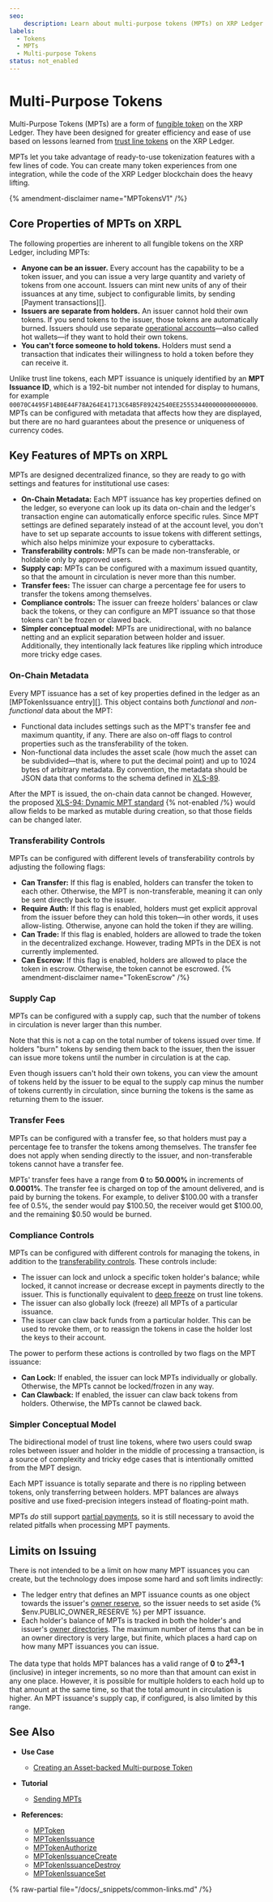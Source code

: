 ```yaml
---
seo:
    description: Learn about multi-purpose tokens (MPTs) on XRP Ledger. MPTs are a flexible way to issue fungible tokens with built-in metadata, compliance, and transfer controls. 
labels:
  - Tokens
  - MPTs
  - Multi-purpose Tokens
status: not_enabled
---
```

# Multi-Purpose Tokens

Multi-Purpose Tokens (MPTs) are a form of [fungible token](./index.md) on the XRP Ledger. They have been designed for greater efficiency and ease of use based on lessons learned from [trust line tokens](./trust-line-tokens.md) on the XRP Ledger.

MPTs let you take advantage of ready-to-use tokenization features with a few lines of code. You can create many token experiences from one integration, while the code of the XRP Ledger blockchain does the heavy lifting.

{% amendment-disclaimer name="MPTokensV1" /%}

## Core Properties of MPTs on XRPL

The following properties are inherent to all fungible tokens on the XRP Ledger, including MPTs:

- **Anyone can be an issuer.** Every account has the capability to be a token issuer, and you can issue a very large quantity and variety of tokens from one account. Issuers can mint new units of any of their issuances at any time, subject to configurable limits, by sending [Payment transactions][].
- **Issuers are separate from holders.** An issuer cannot hold their own tokens. If you send tokens to the issuer, those tokens are automatically burned. Issuers should use separate [operational accounts](../../accounts/account-types.md)—also called hot wallets—if they want to hold their own tokens.
- **You can't force someone to hold tokens.** Holders must send a transaction that indicates their willingness to hold a token before they can receive it.

Unlike trust line tokens, each MPT issuance is uniquely identified by an **MPT Issuance ID**, which is a 192-bit number not intended for display to humans, for example `00070C4495F14B0E44F78A264E41713C64B5F89242540EE255534400000000000000`. MPTs can be configured with metadata that affects how they are displayed, but there are no hard guarantees about the presence or uniqueness of currency codes.

## Key Features of MPTs on XRPL

MPTs are designed decentralized finance, so they are ready to go with settings and features for institutional use cases:

- **On-Chain Metadata:** Each MPT issuance has key properties defined on the ledger, so everyone can look up its data on-chain and the ledger's transaction engine can automatically enforce specific rules. Since MPT settings are defined separately instead of at the account level, you don't have to set up separate accounts to issue tokens with different settings, which also helps minimize your exposure to cyberattacks.
- **Transferability controls:** MPTs can be made non-transferable, or holdable only by approved users.
- **Supply cap:** MPTs can be configured with a maximum issued quantity, so that the amount in circulation is never more than this number.
- **Transfer fees:** The issuer can charge a percentage fee for users to transfer the tokens among themselves.
- **Compliance controls:** The issuer can freeze holders' balances or claw back the tokens, or they can configure an MPT issuance so that those tokens can't be frozen or clawed back.
- **Simpler conceptual model:** MPTs are unidirectional, with no balance netting and an explicit separation between holder and issuer. Additionally, they intentionally lack features like rippling which introduce more tricky edge cases.

### On-Chain Metadata

Every MPT issuance has a set of key properties defined in the ledger as an [MPTokenIssuance entry][]. This object contains both _functional_ and _non-functional_ data about the MPT:

- Functional data includes settings such as the MPT's transfer fee and maximum quantity, if any. There are also on-off flags to control properties such as the transferability of the token.
- Non-functional data includes the asset scale (how much the asset can be subdivided—that is, where to put the decimal point) and up to 1024 bytes of arbitrary metadata. By convention, the metadata should be JSON data that conforms to the schema defined in [XLS-89](https://github.com/XRPLF/XRPL-Standards/tree/master/XLS-0089-multi-purpose-token-metadata-schema).

After the MPT is issued, the on-chain data cannot be changed. However, the proposed [XLS-94: Dynamic MPT standard](https://github.com/XRPLF/XRPL-Standards/tree/master/XLS-0094-dynamic-MPT) {% not-enabled /%} would allow fields to be marked as mutable during creation, so that those fields can be changed later.

### Transferability Controls

MPTs can be configured with different levels of transferability controls by adjusting the following flags:

- **Can Transfer:** If this flag is enabled, holders can transfer the token to each other. Otherwise, the MPT is non-transferable, meaning it can only be sent directly back to the issuer.
- **Require Auth:** If this flag is enabled, holders must get explicit approval from the issuer before they can hold this token—in other words, it uses allow-listing. Otherwise, anyone can hold the token if they are willing.
- **Can Trade:** If this flag is enabled, holders are allowed to trade the token in the decentralized exchange. However, trading MPTs in the DEX is not currently implemented.
- **Can Escrow:** If this flag is enabled, holders are allowed to place the token in escrow. Otherwise, the token cannot be escrowed. {% amendment-disclaimer name="TokenEscrow" /%}

### Supply Cap

MPTs can be configured with a supply cap, such that the number of tokens in circulation is never larger than this number.

Note that this is not a cap on the total number of tokens issued over time. If holders "burn" tokens by sending them back to the issuer, then the issuer can issue more tokens until the number in circulation is at the cap.

Even though issuers can't hold their own tokens, you can view the amount of tokens held by the issuer to be equal to the supply cap minus the number of tokens currently in circulation, since burning the tokens is the same as returning them to the issuer.

### Transfer Fees

MPTs can be configured with a transfer fee, so that holders must pay a percentage fee to transfer the tokens among themselves. The transfer fee does not apply when sending directly to the issuer, and non-transferable tokens cannot have a transfer fee.

MPTs' transfer fees have a range from **0** to **50.000%** in increments of **0.0001%**. The transfer fee is charged on top of the amount delivered, and is paid by burning the tokens. For example, to deliver $100.00 with a transfer fee of 0.5%, the sender would pay $100.50, the receiver would get $100.00, and the remaining $0.50 would be burned.

### Compliance Controls

MPTs can be configured with different controls for managing the tokens, in addition to the [transferability controls](#transferability-controls). These controls include:

- The issuer can lock and unlock a specific token holder's balance; while locked, it cannot increase or decrease except in payments directly to the issuer. This is functionally equivalent to [deep freeze](./deep-freeze.md) on trust line tokens.
- The issuer can also globally lock (freeze) all MPTs of a particular issuance.
- The issuer can claw back funds from a particular holder. This can be used to revoke them, or to reassign the tokens in case the holder lost the keys to their account.

The power to perform these actions is controlled by two flags on the MPT issuance:

- **Can Lock:** If enabled, the issuer can lock MPTs individually or globally. Otherwise, the MPTs cannot be locked/frozen in any way.
- **Can Clawback:** If enabled, the issuer can claw back tokens from holders. Otherwise, the MPTs cannot be clawed back.

### Simpler Conceptual Model

The bidirectional model of trust line tokens, where two users could swap roles between issuer and holder in the middle of processing a transaction, is a source of complexity and tricky edge cases that is intentionally omitted from the MPT design.

Each MPT issuance is totally separate and there is no rippling between tokens, only transferring between holders. MPT balances are always positive and use fixed-precision integers instead of floating-point math.

MPTs _do_ still support [partial payments](../../payment-types/partial-payments.md), so it is still necessary to avoid the related pitfalls when processing MPT payments.


## Limits on Issuing

There is not intended to be a limit on how many MPT issuances you can create, but the technology does impose some hard and soft limits indirectly:

- The ledger entry that defines an MPT issuance counts as one object towards the issuer's [owner reserve](../../accounts/reserves.md#owner-reserves), so the issuer needs to set aside {% $env.PUBLIC_OWNER_RESERVE %} per MPT issuance.
- Each holder's balance of MPTs is tracked in both the holder's and issuer's [owner directories](/docs/references/protocol/ledger-data/ledger-entry-types/directorynode). The maximum number of items that can be in an owner directory is very large, but finite, which places a hard cap on how many MPT issuances you can issue.

The data type that holds MPT balances has a valid range of **0** to **2<sup>63</sup>-1** (inclusive) in integer increments, so no more than that amount can exist in any one place. However, it is possible for multiple holders to each hold up to that amount at the same time, so that the total amount in circulation is higher. An MPT issuance's supply cap, if configured, is also limited by this range.


## See Also
 
- **Use Case**

    - [Creating an Asset-backed Multi-purpose Token](../../../use-cases/tokenization/creating-an-asset-backed-multi-purpose-token.md)

- **Tutorial**

    - [Sending MPTs](../../../tutorials/javascript/send-payments/sending-mpts.md)

- **References:**
    - [MPToken](../../../references/protocol/ledger-data/ledger-entry-types/mptoken.md)
    - [MPTokenIssuance](../../../references/protocol/ledger-data/ledger-entry-types/mptokenissuance.md)
    - [MPTokenAuthorize](../../../references/protocol/transactions/types/mptokenauthorize.md)
    - [MPTokenIssuanceCreate](../../../references/protocol/transactions/types/mptokenissuancecreate.md)
    - [MPTokenIssuanceDestroy](../../../references/protocol/transactions/types/mptokenissuancedestroy.md)
    - [MPTokenIssuanceSet](../../../references/protocol/transactions/types/mptokenissuanceset.md)

{% raw-partial file="/docs/_snippets/common-links.md" /%}
